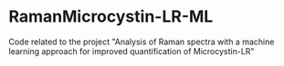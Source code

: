 # RamanMicrocystin-LR-ML
Code related to the project "Analysis of Raman spectra with a machine learning approach for improved quantification of Microcystin-LR"
